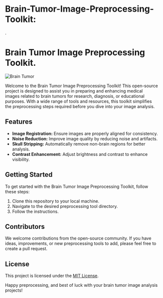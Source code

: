 # Brain-Tumor-Image-Preprocessing-Toolkit:
.

# Brain Tumor Image Preprocessing Toolkit.

![Brain Tumor](your-brain-tumor-image.png)

Welcome to the Brain Tumor Image Preprocessing Toolkit! This open-source project is designed to assist you in preparing and enhancing medical images related to brain tumors for research, diagnosis, or educational purposes. With a wide range of tools and resources, this toolkit simplifies the preprocessing steps required before you dive into your image analysis.

## Features
- **Image Registration:** Ensure images are properly aligned for consistency.
- **Noise Reduction:** Improve image quality by reducing noise and artifacts.
- **Skull Stripping:** Automatically remove non-brain regions for better analysis.
- **Contrast Enhancement:** Adjust brightness and contrast to enhance visibility.


## Getting Started
To get started with the Brain Tumor Image Preprocessing Toolkit, follow these steps:
1. Clone this repository to your local machine.
2. Navigate to the desired preprocessing tool directory.
3. Follow the instructions.
## Contributors
We welcome contributions from the open-source community. If you have ideas, improvements, or new preprocessing tools to add, please feel free to create a pull request.

## License
This project is licensed under the [MIT License](LICENSE).

Happy preprocessing, and best of luck with your brain tumor image analysis projects!
